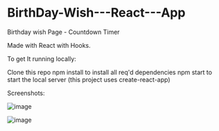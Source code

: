 # BirthDay-Wish---React---App
Birthday wish Page - Countdown Timer

Made with React with Hooks.

To get It running locally:

Clone this repo
npm install to install all req'd dependencies
npm start to start the local server (this project uses create-react-app)


Screenshots:

![image](https://github.com/Abhishek-Ak69/BirthDay-Wish---React---App/assets/66586396/d862f800-57cb-443b-a5e7-e68df4bd302f)


![image](https://github.com/Abhishek-Ak69/BirthDay-Wish---React---App/assets/66586396/3bc376f2-18f1-4d3d-9801-62bf7b21bb27)



